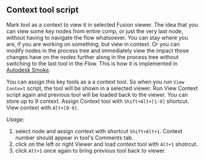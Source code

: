 ## Context tool script

Mark tool as a context to view it in selected Fusion viewer. 
The idea that you can view some key nodes from entire comp, or just the very last node, without having to navigate the flow whatsoever. You can stay where you are, if you are working on something, but view in context. Or you can modify nodes in the process tree and immediately view the impact those changes have on the nodes further along in the process tree without switching to the last tool in the Flow. This is how it is implemented in [Autodesk Smoke](https://download.autodesk.com/us/systemdocs/help/2011/smoke/index.html?url=./files/WScba3ee2b36d8cb6f-54f0f461162be3def5-7fe4.htm,topicNumber=d0e79347). 

You can assign this key tools as a a context tool. So when you run `View Context` script, the tool will be shown in a selected viewer. Run View Context script again and previous tool will be loaded back to the viewer.
You can store up to 9 context. Assign Context tool with `Shift+Alt+[1-9]` shortcut. View context with `Alt+[0-9]`.

_Usage:_

1. select node and assign context with shortcut `Shift+Alt+1`. Context number should appear in tool's Comments tab.
2. click on the left or right Viewer and load context tool with `Alt+1` shotrcut.
3. click `Alt+1` once again to bring previous tool back to viewer.



